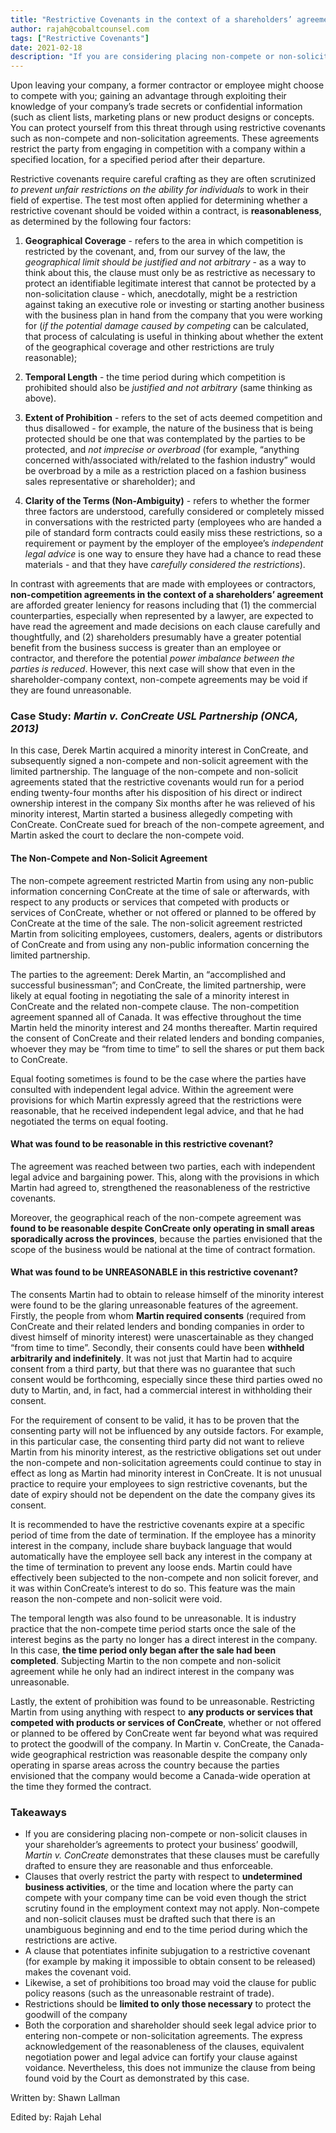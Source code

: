 ```yaml
---
title: "Restrictive Covenants in the context of a shareholders’ agreement"
author: rajah@cobaltcounsel.com
tags: ["Restrictive Covenants"]
date: 2021-02-18
description: "If you are considering placing non-compete or non-solicit clauses in your shareholder’s agreements to protect your business’ goodwill, Martin v. ConCreate demonstrates that these clauses must be carefully drafted to ensure they are reasonable and thus enforceable."
---
```


Upon leaving your company, a former contractor or employee might choose to compete with you; gaining an advantage through exploiting their knowledge of your
company’s trade secrets or confidential information (such as client lists, marketing plans or new product designs or concepts. You can protect yourself from this
threat through using restrictive covenants such as non-compete and non-solicitation agreements. These agreements restrict the party from engaging in competition
with a company within a specified location, for a specified period after their departure. 

Restrictive covenants require careful crafting as they are often scrutinized *to prevent unfair restrictions on the ability for individuals* to work in their field
of expertise. The test most often applied for determining whether a restrictive covenant should be voided within a contract, is **reasonableness**, as determined by
the following four factors: 

1. **Geographical Coverage** - refers to the area in which competition is restricted by the covenant, and, from our survey of the law, the *geographical limit
should be justified and not arbitrary* - as a way to think about this, the clause must only be as restrictive as necessary to protect an identifiable legitimate
interest that cannot be protected by a non-solicitation clause - which, anecdotally, might be a restriction against taking an executive role or investing or
starting another business with the business plan in hand from the company that you were working for (*if the potential damage caused by competing* can be
calculated, that process of calculating is useful in thinking about whether the extent of the geographical coverage and other restrictions are truly reasonable);

2. **Temporal Length** - the time period during which competition is prohibited should also be *justified and not arbitrary* (same thinking as above).

3. **Extent of Prohibition** - refers to the set of acts deemed competition and thus disallowed - for example, the nature of the business that is being protected
should be one that was contemplated by the parties to be protected, and *not imprecise or overbroad* (for example, “anything concerned with/associated with/related
to the fashion industry” would be overbroad by a mile as a restriction placed on a fashion business sales representative or shareholder); and

4. **Clarity of the Terms (Non-Ambiguity)** - refers to whether the former three factors are understood, carefully considered or completely missed in conversations
with the restricted party (employees who are handed a pile of standard form contracts could easily miss these restrictions, so a requirement or payment by the
employer of the employee’s *independent legal advice* is one way to ensure they have had a chance to read these materials - and that they have *carefully considered
the restrictions*). 

In contrast with agreements that are made with employees or contractors, **non-competition agreements in the context of a shareholders’ agreement** are afforded
greater leniency for reasons including that (1) the commercial counterparties, especially when represented by a lawyer, are expected to have read the agreement and
made decisions on each clause carefully and thoughtfully, and (2) shareholders presumably have a greater potential benefit from the business success is greater than
an employee or contractor, and therefore the potential *power imbalance between the parties is reduced*.  However, this next case will show that even in the
shareholder-company context, non-compete agreements may be void if they are found unreasonable.

### Case Study: *Martin v. ConCreate USL Partnership (ONCA, 2013)*

In this case, Derek Martin acquired a minority interest in ConCreate, and subsequently signed a non-compete and non-solicit agreement with the limited partnership.
The language of the non-compete and non-solicit agreements stated that the restrictive covenants would run for a period ending twenty-four months after his
disposition of his direct or indirect ownership interest in the company  Six months after he was relieved of his minority interest, Martin started a business
allegedly competing with ConCreate. ConCreate sued for breach of the non-compete agreement, and Martin asked the court to declare the non-compete void.

#### The Non-Compete and Non-Solicit Agreement

The non-compete agreement restricted Martin from using any non-public information concerning ConCreate at the time of sale or afterwards, with respect to any
products or services that competed with products or services of ConCreate, whether or not offered or planned to be offered by ConCreate at the  time of the sale.
The non-solicit agreement restricted Martin from soliciting employees, customers, dealers, agents or distributors of ConCreate and from using any non-public
information concerning the limited partnership. 

The parties to the agreement: Derek Martin, an “accomplished and successful businessman”; and ConCreate, the limited partnership, were likely at equal footing in
negotiating the sale of a minority interest in ConCreate and the related non-compete clause. The non-competition agreement spanned all of Canada. It was effective
throughout the time Martin held the minority interest and 24 months thereafter. Martin required the consent of ConCreate and their related lenders and bonding
companies, whoever they may be “from time to time” to sell the shares or put them back to ConCreate. 

Equal footing sometimes is found to be the case where the parties have consulted with independent legal advice.  Within the agreement were provisions for which
Martin expressly agreed that the restrictions were reasonable, that he received independent legal advice, and that he had negotiated the terms on equal footing.

#### What was found to be reasonable in this restrictive covenant?

The agreement was reached between two parties, each with independent legal advice and bargaining power. This, along with the provisions in which Martin had agreed
to, strengthened the reasonableness of the restrictive covenants. 

Moreover, the geographical reach of the non-compete agreement was **found to be reasonable despite ConCreate only operating in small areas sporadically across the
provinces**, because the parties envisioned that the scope of the business would be national at the time of contract formation. 

#### What was found to be UNREASONABLE in this restrictive covenant?

The consents Martin had to obtain to release himself of the minority interest were found to be the glaring unreasonable features of the agreement. Firstly, the
people from whom **Martin required consents** (required from ConCreate and their related lenders and bonding companies in order to divest himself of minority
interest) were unascertainable as they changed “from time to time”. Secondly, their consents could have been **withheld arbitrarily and indefinitely**. It was not
just that Martin had to acquire consent from a third party, but that there was no guarantee that such consent would be forthcoming, especially since these third
parties owed no duty to Martin, and, in fact, had a commercial interest in withholding their consent. 

For the requirement of consent to be valid, it has to be proven that the consenting party will not be influenced by any outside factors. For example, in this
particular case, the consenting third party did not want to relieve Martin from his minority interest, as the restrictive obligations set out under the non-compete
and non-solicitation agreements could continue to stay in effect as long as Martin had minority interest in ConCreate. It is not unusual practice to require your
employees to sign restrictive covenants, but the date of expiry should not be dependent on the date the company gives its consent.

It is recommended to have the restrictive covenants expire at a specific period of time from the date of termination. If the employee has a minority interest in the
company, include share buyback language that would automatically have the employee sell back any interest in the company at the time of termination to prevent any
loose ends. Martin could have effectively been subjected to the non-compete and non solicit forever, and it was within ConCreate’s interest to do so. This feature
was the main reason the non-compete and non-solicit were void.

The temporal length was also found to be unreasonable. It is industry practice that the non-compete time period starts once the sale of the interest begins as the
party no longer has a direct interest in the company. In this case, **the time period only began after the sale had been completed**. Subjecting Martin to the non
compete and non-solicit agreement while he only had an indirect interest in the company was unreasonable. 

Lastly, the extent of prohibition was found to be unreasonable. Restricting Martin from using anything with respect to **any products or services that competed with
products or services of ConCreate**, whether or not offered or planned to be offered by ConCreate went far beyond what was required to protect the goodwill of the
company.   In Martin v. ConCreate, the Canada-wide geographical restriction was reasonable despite the company only operating in sparse areas across the country
because the parties envisioned that the company would become a Canada-wide operation at the time they formed the contract.  

### Takeaways

- If you are considering placing non-compete or non-solicit clauses in your shareholder’s agreements to protect your business’ goodwill, *Martin v. ConCreate*
demonstrates that these clauses must be carefully drafted to ensure they are reasonable and thus enforceable.
- Clauses that overly restrict the party with respect to **undetermined business activities**, or the time and location where the party can compete with your
company time can be void even though the strict scrutiny found in the employment context may not apply.   Non-compete and non-solicit clauses must be drafted such
that there is an unambiguous beginning and end to the time period during which the restrictions are active.
- A clause that potentiates infinite subjugation to a restrictive covenant (for example by making it impossible to obtain consent to be released) makes the covenant
void.
- Likewise, a set of prohibitions too broad may void the clause for public policy reasons (such as the unreasonable restraint of trade).
- Restrictions should be **limited to only those necessary** to protect the goodwill of the company
- Both the corporation and shareholder should seek legal advice prior to entering non-compete or non-solicitation agreements.  The express acknowledgement of the
reasonableness of the clauses, equivalent negotiation power and legal advice can fortify your clause against voidance.  Nevertheless, this does not immunize the
clause from being found void by the Court as demonstrated by this case. 

Written by: Shawn Lallman

Edited by: Rajah Lehal

